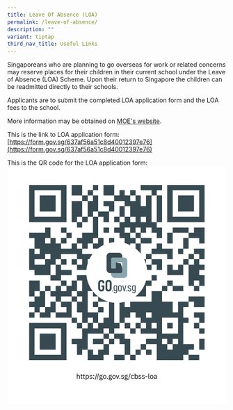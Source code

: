 ```yaml
---
title: Leave Of Absence (LOA)
permalink: /leave-of-absence/
description: ""
variant: tiptap
third_nav_title: Useful Links
---
```

Singaporeans who are planning to go overseas for work or related concerns may reserve places for their children in their current school under the Leave of Absence (LOA) Scheme. Upon their return to Singapore the children can be readmitted directly to their schools.

Applicants are to submit the completed LOA application form and the LOA fees to the school.

More information may be obtained on [MOE's website](https://www.moe.gov.sg/returning-singaporeans).

This is the link to LOA application form:
[https://form.gov.sg/637af56a51c8d40012397e76](https://form.gov.sg/637af56a51c8d40012397e76)

This is the QR code for the LOA application form:
![](/images/CBSS%20LOA%20QR%20Code.jpg)